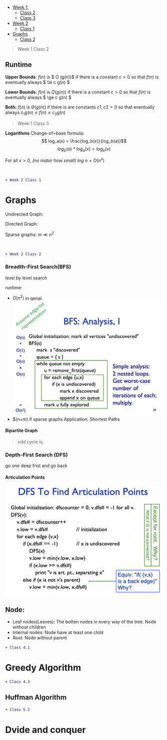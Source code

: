 - [Week 1:](#week-1)
  - [Class 2](#class-2)
  - [Class 3](#class-3)
- [Week 2](#week-2)
  - [Class 1](#class-1)
- [Graphs](#graphs)
  - [Class 2](#class-2-1)

> Week 1 Class 2
## Runtime 

**Upper Bounds**: 
$f(n)$ is $ O (g(n))$ if there is a constant $c > 0$ so that $f(n)$ is eventually always  $ \le c g(n) $

**Lower Bounds**:
$f(n)$ is $\Omega (g(n))$ if there is a constant $c > 0$ so that $f(n)$ is eventually always  $ \ge c g(n) $

**Both:**
$f(n)$ is $\Theta (g(n))$ if there is are constants $c1, c2 > 0$ so that eventually always $c_1g(n) \le f(n) \le c_2g(n)$

> Week 1 Class 3

**Logarithms**
Change-of=base formula:
$$ log_a(x) = \frac{log_b(x)}{log_b(a)}$$
$$ log_b(a) * log_a(x) = log_b(x)$$

For all $x>0$, *(no mater how small)* $log \ n =O(n^x)$

<br>

```diff
+ Week 2 Class 1
```

# Graphs

Undirected Graph:

Directed Graph:

Sparse graphs: $m ≪ n^2$

<br>

```diff
+ Week 2 Class 2
```
### Breadth-First Search(BFS) 
level by level search

runtime: 
* $O(n^2)$ in genal. ![Runtime Analysis](Image/BFS_Analysis.png)
* $(n+m) if sparse graphs
Application: Shortest Paths

#### Bipartite Graph
> odd cycle is, 

### Depth-First Search (DFS) 
go one deep frist and go back 

#### Articulation Points
![arti_pint](Image/Articulation_Point.png)

## Node:
- Leaf nodes(Leaves): The botten nodes in every way of the tree. Node without children
- Internal nodes: Node have at least one child
- Root: Node without parent


```diff
+ Class 4.1
```

# Greedy Algorithm

```diff
+ Class 4.3
```
## Huffman Algorithm

```diff
+ Class 5.2
```

# Dvide and conquer
